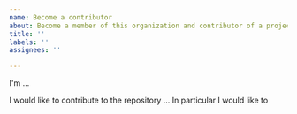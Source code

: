 ```yaml
---
name: Become a contributor
about: Become a member of this organization and contributor of a project.
title: ''
labels: ''
assignees: ''

---
```


<!-- Thanks a lot for proposing your help -->
<!-- Would you mind sharing some information about you and your contributor goals -->

I'm ... <!-- this is optionally, feel free to remove this paragraph if it makes you uncomfortable -->

I would like to contribute to the repository ...
In particular I would like to <!-- add a awesome feature, fix a bug I'm facing,... -->
